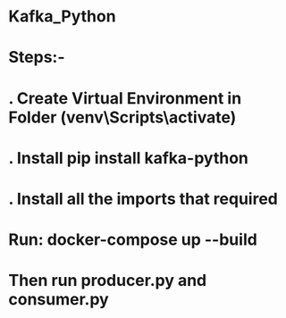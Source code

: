 # Kafka_Python


# Steps:-
# . Create Virtual Environment in Folder (venv\Scripts\activate)
# . Install pip install kafka-python
# . Install all the imports that required

# Run: docker-compose up --build
# Then run producer.py and consumer.py
